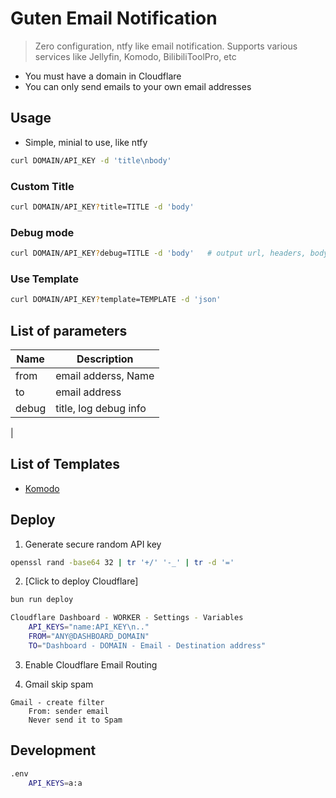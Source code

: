 # Guten Email Notification

> Zero configuration, ntfy like email notification. 
> Supports various services like Jellyfin, Komodo, BilibiliToolPro, etc

- You must have a domain in Cloudflare
- You can only send emails to your own email addresses

## Usage

- Simple, minial to use, like ntfy

```sh
curl DOMAIN/API_KEY -d 'title\nbody'
```

### Custom Title

```sh
curl DOMAIN/API_KEY?title=TITLE -d 'body'
```


### Debug mode

```sh
curl DOMAIN/API_KEY?debug=TITLE -d 'body'   # output url, headers, body
```

### Use Template

```sh
curl DOMAIN/API_KEY?template=TEMPLATE -d 'json'
```

## List of parameters

| Name | Description|
|--|--|
| from | email adderss, Name <email> |
| to | email address |
| debug | title, log debug info |
| 



## List of Templates

- [Komodo](./src/templates/komodo)



## Deploy

1. Generate secure random API key

```sh
openssl rand -base64 32 | tr '+/' '-_' | tr -d '=' 
```

2. [Click to deploy Cloudflare]

```sh
bun run deploy

Cloudflare Dashboard - WORKER - Settings - Variables
	API_KEYS="name:API_KEY\n.."
	FROM="ANY@DASHBOARD_DOMAIN"
	TO="Dashboard - DOMAIN - Email - Destination address"
```

3. Enable Cloudflare Email Routing 

3. Gmail skip spam

```
Gmail - create filter
	From: sender email
	Never send it to Spam
```


## Development

```sh
.env
	API_KEYS=a:a
```

